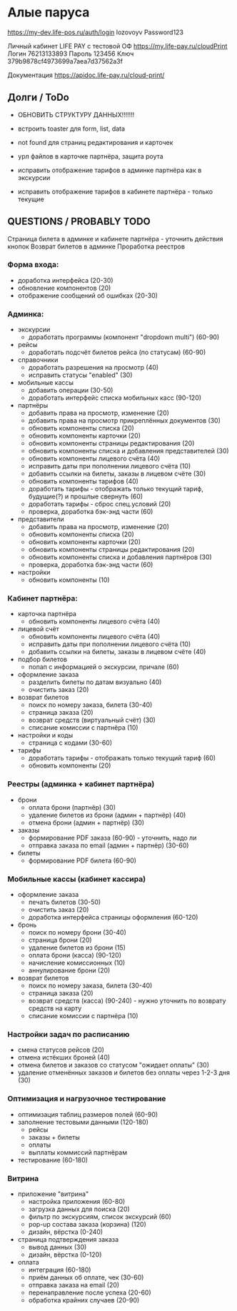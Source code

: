 # Алые паруса

https://my-dev.life-pos.ru/auth/login
lozovoyv Password123

Личный кабинет LIFE PAY с тестовой ОФ
https://my.life-pay.ru/cloudPrint
Логин 76213133893 Пароль 123456 Ключ 379b9878cf4973699a7aea7d37562a3f

Документация
https://apidoc.life-pay.ru/cloud-print/

## Долги / ToDo

* ОБНОВИТЬ СТРУКТУРУ ДАННЫХ!!!!!!!

* встроить toaster для form, list, data

* not found для страниц редактирования и карточек

* урл файлов в карточке партнёра, защита роута
* исправить отображение тарифов в админке партнёра как в экскурсии
* исправить отображение тарифов в кабинете партнёра - только текущие

## QUESTIONS / PROBABLY TODO

Страница билета в админке и кабинете партнёра - уточнить действия кнопок Возврат билетов в админке Проработка реестров

### Форма входа:

* доработка интерфейса (20-30)
* обновление компонентов (20)
* отображение сообщений об ошибках (20-30)

### Админка:

* экскурсии
    * доработать программы (компонент "dropdown multi") (60-90)
* рейсы
    * доработать подсчёт билетов рейса (по статусам) (60-90)
* справочники
    * доработать разрешения на просмотр (40)
    * исправить статусы "enabled" (30)
* мобильные кассы
    * добавить операции (30-50)
    * доработать интерфейс списка мобильных касс (90-120)
* партнёры
    * добавить права на просмотр, изменение (20)
    * добавить права на просмотр прикреплённых документов (30)
    * обновить компоненты списка (20)
    * обновить компоненты карточки (20)
    * обновить компоненты страницы редактирования (20)
    * обновить компоненты списка и добавления представителей (30)
    * обновить компоненты лицевого счёта (40)
    * исправить даты при пополнении лицевого счёта (10)
    * добавить ссылки на билеты, заказы в лицевом счёте (30)
    * обновить компоненты тарифов (40)
    * доработать тарифы - отображать только текущий тариф, будущие(?) и прошлые свернуть (60)
    * доработать тарифы - сброс спец.условий (20)
    * проверка, доработка бэк-энд части (60)
* представители
    * добавить права на просмотр, изменение (20)
    * обновить компоненты списка (20)
    * обновить компоненты карточки (20)
    * обновить компоненты страницы редактирования (20)
    * обновить компоненты списка и добавления партнёров (30)
    * проверка, доработка бэк-энд части (60)
* настройки
    * обновить компоненты (10)

### Кабинет партнёра:

* карточка партнёра
    * обновить компоненты лицевого счёта (40)
* лицевой счёт
    * обновить компоненты лицевого счёта (40)
    * исправить даты при пополнении лицевого счёта (10)
    * добавить ссылки на билеты, заказы в лицевом счёте (40)
* подбор билетов
    * попап с информацией о экскурсии, причале (60)
* оформление заказа
    * разделить билеты по датам визуально (40)
    * очистить заказ (20)
* возврат билетов
    * поиск по номеру заказа, билета (30-40)
    * страница заказа (20)
    * возврат средств (виртуальный счёт) (30)
    * списание комиссии с партнёра (10)
* настройки и коды
    * страница с кодами (30-60)
* тарифы
    * доработать тарифы - отображать только текущий тариф (60)
    * обновить компоненты (20)

### Реестры (админка + кабинет партнёра)

* брони
    * оплата брони (партнёр) (30)
    * удаление билетов из брони (админ + партнёр) (40)
    * отмена брони (админ + партнёр) (30)
* заказы
    * формирование PDF заказа (60-90) - уточнить, надо ли
    * отправка заказа по email (админ + партнёр) (30-60)
* билеты
    * формирование PDF билета (60-90)

### Мобильные кассы (кабинет кассира)

* оформление заказа
    * печать билетов (30-50)
    * очистить заказ (20)
    * доработка интерфейса страницы оформления (60-120)
* бронь
    * поиск по номеру брони (30-40)
    * страница брони (20)
    * удаление билетов из брони (15)
    * оплата брони (касса) (90-120)
    * начисление комиссионных (10)
    * аннулирование брони (20)
* возврат билетов
    * поиск по номеру заказа, билета (30-40)
    * страница заказа (20)
    * возврат средств (касса) (90-240) - нужно уточнить по возврату средств на карту
    * списание комиссии с партнёра (10)

### Настройки задач по расписанию

* смена статусов рейсов (20)
* отмена истёкших броней (40)
* отмена билетов и заказов со статусом "ожидает оплаты" (30)
* удаление отменённых заказов и билетов без оплаты через 1-2-3 дня (30)

### Оптимизация и нагрузочное тестирование

* оптимизация таблиц размеров полей (60-90)
* заполнение тестовыми данными (120-180)
    * рейсы
    * заказы + билеты
    * оплаты
    * выплаты коммиссий партнёрам
* тестирование (60-180)

### Витрина

* приложение "витрина"
    * настройка приложения (60-80)
    * загрузка данных для поиска (20)
    * фильтр по экскурсиям, список экскурсий (60)
    * pop-up состава заказа (корзина) (120)
    * дизайн, вёрстка (0-240)
* страница подтверждения заказа
    * вывод данных (30)
    * дизайн, вёрстка (0-120)
* оплата
    * интеграция (60-180)
    * приём данных об оплате, чек (30-60)
    * отправка заказа на email (20)
    * перенаправление после успеха (20-60)
    * обработка крайних случаев (20-90)
